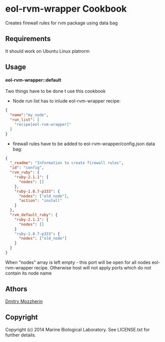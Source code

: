 eol-rvm-wrapper Cookbook
========================
Creates firewall rules for rvm package using data bag

Requirements
------------
It should work on Ubuntu Linux platrorm

Usage
-----
#### eol-rvm-wrapper::default

Two things have to be done t use this cookbook

- Node run list has to inlude eol-rvm-wrapper recipe:

```json
{
  "name":"my_node",
  "run_list": [
    "recipe[eol-rvm-wrapper]"
  ]
}
```
- firewall rules have to be added to eol-rvm-wrapper/config.json data bag:


```json
{
  "_readme": "Information to create firewall rules",
  "id": "config",
  "rvm_ruby": {
    "ruby-2.1.1": {
      "nodes": []
    },
    "ruby-1.8.7-p333": {
      "nodes": ["old_node"],
      "action": "install"
    }
  },
  "rvm_default_ruby": {
    "ruby-2.1.1": {
      "nodes": []
    }
    "ruby-1.8.7-p333": {
      "nodes": ["old_node"]
    }
  }
}
```

When "nodes" array is left empty - this port will be open for all nodes
eol-rvm-wrapper recipe. Otherwise host will not apply ports
which do not contain its node name

Athors
-------------------

[Dmitry Mozzherin][1]

Copyright
---------

Copyright (c) 2014 Marine Biological Laboratory. See LICENSE.txt for
further details.

[1]: https://github.com/dimus

